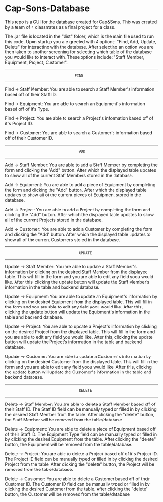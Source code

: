 # Cap-Sons-Database

This repo is a GUI for the database created for Cap&Sons. This was created by a team of 4 classmates as a final project for a class. 

The .jar file is located in the "dist" folder, which is the main file used to run this code. Upon startup you are greeted with 4 options: "Find, Add, Update, Delete" for interacting with the database. After selecting an option you are then taken to another screening for selecting which table of the database you would like to interact with. These options include: "Staff Member, Equipment, Project, Customer".

------------------------------------------------------------------------------------------
                                    FIND 
------------------------------------------------------------------------------------------

Find -> Staff Member: You are able to search a Staff Member's information based off of their Staff ID.

Find -> Equipment: You are able to search an Equipment's information based off of it's Type.

Find -> Project: You are able to search a Project's information based off of it's Project ID.

Find -> Customer: You are able to search a Customer's information based off of their Customer ID.

------------------------------------------------------------------------------------------
                                      ADD
------------------------------------------------------------------------------------------

Add -> Staff Member: You are able to add a Staff Member by completing the form and clicking the "Add" button. After which the displayed table updates to show all of the current Staff Members stored in the database.

Add -> Equipment: You are able to add a piece of Equipment by completing the form and clicking the "Add" button. After which the displayed table updates to show all of the current pieces of Equipment stored in the database.

Add -> Project: You are able to add a Project by completing the form and clicking the "Add" button. After which the displayed table updates to show all of the current Projects stored in the database.

Add -> Customer: You are able to add a Customer by completing the form and clicking the "Add" button. After which the displayed table updates to show all of the current Customers stored in the database.


------------------------------------------------------------------------------------------
                                      UPDATE 
------------------------------------------------------------------------------------------

Update -> Staff Member: You are able to update a Staff Member's information by clicking on the desired Staff Member from the displayed table. This will fill in the form and you are able to edit any field yoou would like. After this, clicking the update button will update the Staff Member's information in the table and backend database.

Update -> Equipment: You are able to update an Equipment's information by clicking on the desired Equipment from the displayed table. This will fill in the form and you are able to edit any field yoou would like. After this, clicking the update button will update the Equipment's information in the table and backend database.

Update -> Project: You are able to update a Project's information by clicking on the desired Project from the displayed table. This will fill in the form and you are able to edit any field you would like. After this, clicking the update button will update the Project's information in the table and backend database.

Update -> Customer: You are able to update a Customer's information by clicking on the desired Customer from the displayed table. This will fill in the form and you are able to edit any field yoou would like. After this, clicking the update button will update the Customer's information in the table and backend database.


------------------------------------------------------------------------------------------
                                      DELETE 
------------------------------------------------------------------------------------------

Delete -> Staff Member: You are able to delete a Staff Member based off of their Staff ID. The Staff ID field can be manually typed or filled in by clicking the desired Staff Member from the table. After clicking the "delete" button, the Staff Member will be removed from the table/database.

Delete -> Equipment: You are able to delete a piece of Equipment based off of their Staff ID. The Equipment Type field can be manually typed or filled in by clicking the desired Equipment from the table. After clicking the "delete" button, the Equipment will be removed from the table/database.

Delete -> Project: You are able to delete a Project based off of it's Project ID. The Project ID field can be manually typed or filled in by clicking the desired Project from the table. After clicking the "delete" button, the Project will be removed from the table/database.

Delete -> Customer: You are able to delete a Customer based off of their Customer ID. The Customer ID field can be manually typed or filled in by clicking the desired Customer from the table. After clicking the "delete" button, the Customer will be removed from the table/database.
